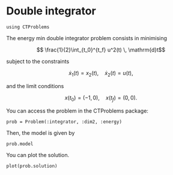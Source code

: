 # Double integrator

```@example main
using CTProblems
```

The energy min double integrator problem consists in minimising

```math
    \frac{1}{2}\int_{t_0}^{t_f} u^2(t) \, \mathrm{d}t
```

subject to the constraints

```math
    \dot x_1(t) = x_2(t), \quad \dot x_2(t) = u(t),
```

and the limit conditions

```math
    x(t_0) = (-1, 0), \quad x(t_f) = (0, 0).
```

You can access the problem in the CTProblems package:

```@example main
prob = Problem(:integrator, :dim2, :energy)
```

Then, the model is given by

```@example main
prob.model
```

You can plot the solution.

```@example main
plot(prob.solution)
```
